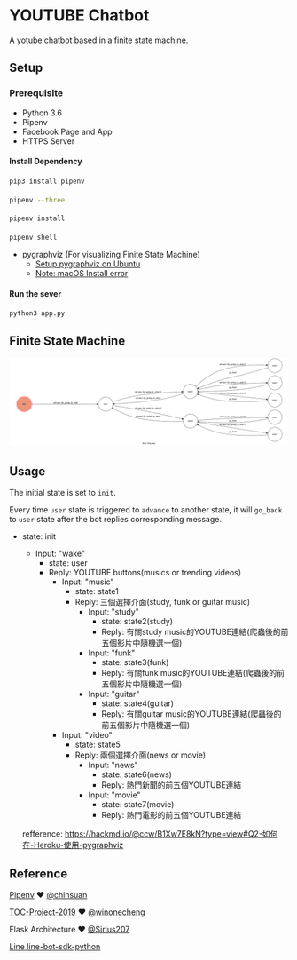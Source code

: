 # YOUTUBE Chatbot
A yotube chatbot based in a finite state machine.

## Setup

### Prerequisite
* Python 3.6
* Pipenv
* Facebook Page and App
* HTTPS Server

#### Install Dependency
```sh
pip3 install pipenv

pipenv --three

pipenv install

pipenv shell
```

* pygraphviz (For visualizing Finite State Machine)
    * [Setup pygraphviz on Ubuntu](http://www.jianshu.com/p/a3da7ecc5303)
	* [Note: macOS Install error](https://github.com/pygraphviz/pygraphviz/issues/100)

#### Run the sever

```sh
python3 app.py
```

## Finite State Machine
![fsm](./img/show-fsm.png)

## Usage
The initial state is set to `init`.

Every time `user` state is triggered to `advance` to another state, it will `go_back` to `user` state after the bot replies corresponding message.
* state: init
	* Input: "wake"
		* state: user
		* Reply: YOUTUBE buttons(musics or trending videos) 
			* Input: "music"
				* state: state1
				* Reply: 三個選擇介面(study, funk or guitar music)
					* Input: "study"
						* state: state2(study)
						* Reply: 有關study music的YOUTUBE連結(爬蟲後的前五個影片中隨機選一個)
					* Input: "funk"
						* state: state3(funk)
						* Reply: 有關funk music的YOUTUBE連結(爬蟲後的前五個影片中隨機選一個)		
					* Input: "guitar"
						* state: state4(guitar)
						* Reply: 有關guitar music的YOUTUBE連結(爬蟲後的前五個影片中隨機選一個)		
			* Input: "video"
				* state: state5
				* Reply: 兩個選擇介面(news or movie)
					* Input: "news"
						* state: state6(news)
						* Reply: 熱門新聞的前五個YOUTUBE連結
					* Input: "movie"
						* state: state7(movie)
						* Reply: 熱門電影的前五個YOUTUBE連結


	refference: https://hackmd.io/@ccw/B1Xw7E8kN?type=view#Q2-如何在-Heroku-使用-pygraphviz

## Reference
[Pipenv](https://medium.com/@chihsuan/pipenv-更簡單-更快速的-python-套件管理工具-135a47e504f4) ❤️ [@chihsuan](https://github.com/chihsuan)

[TOC-Project-2019](https://github.com/winonecheng/TOC-Project-2019) ❤️ [@winonecheng](https://github.com/winonecheng)

Flask Architecture ❤️ [@Sirius207](https://github.com/Sirius207)

[Line line-bot-sdk-python](https://github.com/line/line-bot-sdk-python/tree/master/examples/flask-echo)
